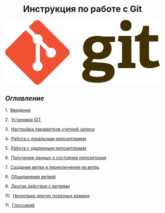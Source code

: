 <h1 align='center'> <strong>Инструкция по работе с Git</strong> </h1>

![logo](./images/logo.png)

## *Оглавление*

1.&ensp;[Введение](introduction.md)

2.&ensp;[Установка GIT](installation.md)

3.&ensp;[Настройка параметров учетной записи](parameters.md)

4.&ensp;[Работа с локальным репозиторием](local.md)

5.&ensp;[Работа с удаленным репозиторием](remote.md)

6.&ensp;[Получение данных о состоянии репозитория](data_acquisition.md)

7.&ensp;[Создание ветви и переключение на ветвь](make%26change_branch.md)

8.&ensp;[Объединение ветвей](combine_branches.md)

9.&ensp;[Другие действия с ветвями](other_actions.md)

10.&ensp;[Несколько других полезных команд](some_useful_cmds.md)

11.&ensp;[Глоссарий](glossary.md)
